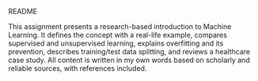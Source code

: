 README

This assignment presents a research-based introduction to Machine Learning. It defines the concept with a real-life example, compares supervised and unsupervised learning, explains overfitting and its prevention, describes training/test data splitting, and reviews a healthcare case study. All content is written in my own words based on scholarly and reliable sources, with references included.
